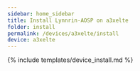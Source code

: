 ```yaml
---
sidebar: home_sidebar
title: Install Lynnrin-AOSP on a3xelte
folder: install
permalink: /devices/a3xelte/install
device: a3xelte
---
```

{% include templates/device_install.md %}
